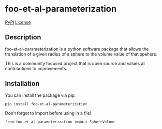 # foo-et-al-parameterization

[PyPI](https://pypi.org/project/foo-et-al-parameterization/)
[License](https://github.com/aidangold/foo-et-al-parameterization/blob/master/LICENSE)

## Description

foo-et-al-parameterization is a python software package that allows the translation of a given radius of a sphere to the volume value of that spehere.

This is a community focused project that is open source and values all contributions to improvements.

## Installation

You can install the package via pip:

```bash
pip install foo-et-al-parameterization
```
Don't forget to import before using in a file!

```bash
from foo_et_al_parameterization import SphereVolume
```
